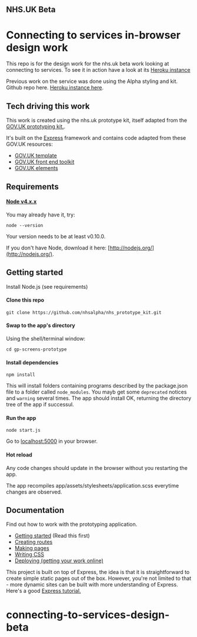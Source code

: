 ## NHS.UK Beta
# Connecting to services in-browser design work

This repo is for the design work for the nhs.uk beta work looking at connecting to services. To see it in action have a look at its [Heroku instance](http://cts-design-beta.herokuapp.com/)

Previous work on the service was done using the Alpha styling and kit. Github repo here. [Heroku instance here](http://connecting-to-services-design.herokuapp.com/).

## Tech driving this work

This work is created using the nhs.uk prototype kit, itself adapted from the [GOV.UK prototyping kit.](https://github.com/alphagov/govuk_prototype_kit).

It's built on the [Express](http://expressjs.com/) framework and contains code adapted from these GOV.UK resources:

- [GOV.UK template](https://github.com/alphagov/govuk_template)
- [GOV.UK front end toolkit](https://github.com/alphagov/govuk_frontend_toolkit)
- [GOV.UK elements](https://github.com/alphagov/govuk_elements)

## Requirements

#### [Node v4.x.x](http://nodejs.org/)

You may already have it, try:

```
node --version
```

Your version needs to be at least v0.10.0.

If you don't have Node, download it here: [http://nodejs.org/](http://nodejs.org/).

## Getting started

Install Node.js (see requirements)

#### Clone this repo

```
git clone https://github.com/nhsalpha/nhs_prototype_kit.git

```

#### Swap to the app's directory

Using the shell/terminal window:

```
cd gp-screens-prototype
```


#### Install dependencies

```
npm install
```

This will install folders containing programs described by the package.json file to a folder called `node_modules`. You mayb get some `deprecated` notices and `warning` several times. The app should install OK, returning the directory tree of the app if successul.

#### Run the app

```
node start.js
```

Go to [localhost:5000](http://localhost:5000) in your browser.

#### Hot reload

Any code changes should update in the browser without you restarting the app.

The app recompiles app/assets/stylesheets/application.scss everytime changes are observed.

## Documentation

Find out how to work with the prototyping application.

* [Getting started](docs/getting-started.md) (Read this first)
* [Creating routes](docs/creating-routes.md)
* [Making pages](docs/making-pages.md)
* [Writing CSS](docs/writing-css.md)
* [Deploying (getting your work online)](docs/deploying.md)

This project is built on top of Express, the idea is that it is straightforward to create simple static pages out of the box. However, you're not limited to that - more dynamic sites can be built with more understanding of Express. Here's a good [Express tutorial.](http://code.tutsplus.com/tutorials/introduction-to-express--net-33367)
# connecting-to-services-design-beta

